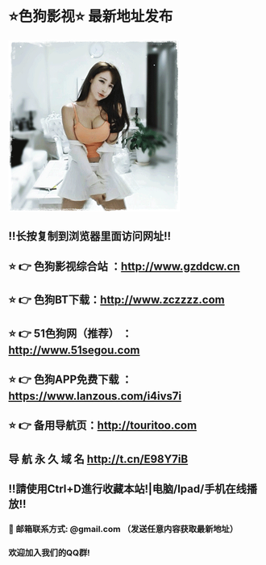 # ⭐️色狗影视⭐️ 最新地址发布 
![image](https://github.com/avyingtao/dz/raw/master/timg.gif)
## ‼️长按复制到浏览器里面访问网址‼️
## ⭐️ 👉 色狗影视综合站 ：http://www.gzddcw.cn
## ⭐️ 👉 色狗BT下载：http://www.zczzzz.com
## ⭐️ 👉 51色狗网（推荐） ：http://www.51segou.com
## ⭐️ 👉 色狗APP免费下载 ：https://www.lanzous.com/i4ivs7i
## ⭐️ 👉 备用导航页：http://touritoo.com

## 导 航 永 久 域 名 	http://t.cn/E98Y7iB
## ‼️請使用Ctrl+D進行收藏本站!|电脑/Ipad/手机在线播放‼️
### 📧 邮箱联系方式:  @gmail.com （发送任意内容获取最新地址）
### 欢迎加入我们的QQ群! 
